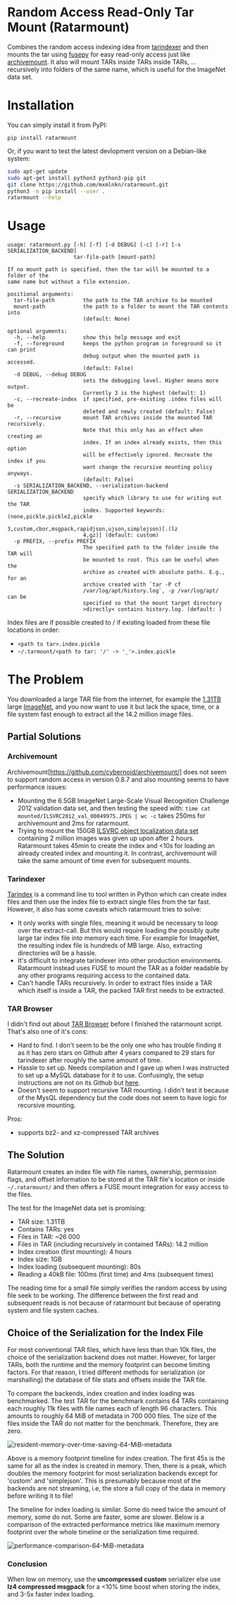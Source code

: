 # Random Access Read-Only Tar Mount (Ratarmount)

Combines the random access indexing idea from [tarindexer](https://github.com/devsnd/tarindexer) and then mounts the tar using [fusepy](https://github.com/fusepy/fusepy) for easy read-only access just like [archivemount](https://github.com/cybernoid/archivemount/). It also will mount TARs inside TARs inside TARs, ... recursively into folders of the same name, which is useful for the ImageNet data set.

# Installation

You can simply install it from PyPI:
```
pip install ratarmount
```

Or, if you want to test the latest devlopment version on a Debian-like system:
```bash
sudo apt-get update
sudo apt-get install python3 python3-pip git
git clone https://github.com/mxmlnkn/ratarmount.git
python3 -m pip install --user .
ratarmount --help
```

# Usage

```
usage: ratarmount.py [-h] [-f] [-d DEBUG] [-c] [-r] [-s SERIALIZATION_BACKEND]
                     tar-file-path [mount-path]

If no mount path is specified, then the tar will be mounted to a folder of the
same name but without a file extension.

positional arguments:
  tar-file-path         the path to the TAR archive to be mounted
  mount-path            the path to a folder to mount the TAR contents into
                        (default: None)

optional arguments:
  -h, --help            show this help message and exit
  -f, --foreground      keeps the python program in foreground so it can print
                        debug output when the mounted path is accessed.
                        (default: False)
  -d DEBUG, --debug DEBUG
                        sets the debugging level. Higher means more output.
                        Currently 3 is the highest (default: 1)
  -c, --recreate-index  if specified, pre-existing .index files will be
                        deleted and newly created (default: False)
  -r, --recursive       mount TAR archives inside the mounted TAR recursively.
                        Note that this only has an effect when creating an
                        index. If an index already exists, then this option
                        will be effectively ignored. Recreate the index if you
                        want change the recursive mounting policy anyways.
                        (default: False)
  -s SERIALIZATION_BACKEND, --serialization-backend SERIALIZATION_BACKEND
                        specify which library to use for writing out the TAR
                        index. Supported keywords: (none,pickle,pickle2,pickle
                        3,custom,cbor,msgpack,rapidjson,ujson,simplejson)[.(lz
                        4,gz)] (default: custom)
  -p PREFIX, --prefix PREFIX
                        The specified path to the folder inside the TAR will
                        be mounted to root. This can be useful when the
                        archive as created with absolute paths. E.g., for an
                        archive created with `tar -P cf
                        /var/log/apt/history.log`, -p /var/log/apt/ can be
                        specified so that the mount target directory
                        >directly< contains history.log. (default: )
```

Index files are if possible created to / if existing loaded from these file locations in order:

  - `<path to tar>.index.pickle`
  - `~/.tarmount/<path to tar: '/' -> '_'>.index.pickle`

# The Problem

You downloaded a large TAR file from the internet, for example the [1.31TB](http://academictorrents.com/details/564a77c1e1119da199ff32622a1609431b9f1c47) large [ImageNet](http://image-net.org/), and you now want to use it but lack the space, time, or a file system fast enough to extract all the 14.2 million image files.

## Partial Solutions

### Archivemount

Archivemount[https://github.com/cybernoid/archivemount/] does not seem to support random access in version 0.8.7 and also mounting seems to have performance issues:

  - Mounting the 6.5GB ImageNet Large-Scale Visual Recognition Challenge 2012 validation data set, and then testing the speed with: `time cat mounted/ILSVRC2012_val_00049975.JPEG | wc -c` takes 250ms for archivemount and 2ms for ratarmount.
  - Trying to mount the 150GB [ILSVRC object localization data set](https://www.kaggle.com/c/imagenet-object-localization-challenge) containing 2 million images was given up upon after 2 hours. Ratarmount takes 45min to create the index and <10s for loading an already created index and mounting it. In contrast, archivemount will take the same amount of time even for subsequent mounts.

### Tarindexer

[Tarindex](https://github.com/devsnd/tarindexer) is a command line to tool written in Python which can create index files and then use the index file to extract single files from the tar fast. However, it also has some caveats which ratarmount tries to solve:

  - It only works with single files, meaning it would be necessary to loop over the extract-call. But this would require loading the possibly quite large tar index file into memory each time. For example for ImageNet, the resulting index file is hundreds of MB large. Also, extracting directories will be a hassle.
  - It's difficult to integrate tarindexer into other production environments. Ratarmount instead uses FUSE to mount the TAR as a folder readable by any other programs requiring access to the contained data.
  - Can't handle TARs recursively. In order to extract files inside a TAR which itself is inside a TAR, the packed TAR first needs to be extracted.

### TAR Browser

I didn't find out about [TAR Browser](https://github.com/tomorrow-nf/tar-as-filesystem/) before I finished the ratarmount script. That's also one of it's cons:

  - Hard to find. I don't seem to be the only one who has trouble finding it as it has zero stars on Github after 4 years compared to 29 stars for tarindexer after roughly the same amount of time.
  - Hassle to set up. Needs compilation and I gave up when I was instructed to set up a MySQL database for it to use. Confusingly, the setup instructions are not on its Github but [here](https://web.wpi.edu/Pubs/E-project/Available/E-project-030615-133259/unrestricted/TARBrowserFinal.pdf).
  - Doesn't seem to support recursive TAR mounting. I didn't test it because of the MysQL dependency but the code does not seem to have logic for recursive mounting.

Pros:
  - supports bz2- and xz-compressed TAR archives

## The Solution

Ratarmount creates an index file with file names, ownership, permission flags, and offset information to be stored at the TAR file's location or inside `~/.ratarmount/` and then offers a FUSE mount integration for easy access to the files.

The test for the ImageNet data set is promising:

  - TAR size: 1.31TB
  - Contains TARs: yes
  - Files in TAR: ~26 000
  - Files in TAR (including recursively in contained TARs): 14.2 million
  - Index creation (first mounting): 4 hours
  - Index size: 1GB
  - Index loading (subsequent mounting): 80s
  - Reading a 40kB file: 100ms (first time) and 4ms (subsequent times)

The reading time for a small file simply verifies the random access by using file seek to be working. The difference between the first read and subsequent reads is not because of ratarmount but because of operating system and file system caches.

## Choice of the Serialization for the Index File

For most conventional TAR files, which have less than than 10k files, the choice of the serialization backend does not matter.
However, for larger TARs, both the runtime and the memory footprint can become limiting factors.
For that reason, I tried different methods for serialization (or marshalling) the database of file stats and offsets inside the TAR file.

To compare the backends, index creation and index loading was benchmarked.
The test TAR for the benchmark contains 64 TARs containing each roughly 11k files with file names each of length 96 characters.
This amounts to roughly 64 MiB of metadata in 700 000 files.
The size of the files inside the TAR do not matter for the benchmark.
Therefore, they are zero.

![resident-memory-over-time-saving-64-MiB-metadata](benchmarks/plots/resident-memory-over-time-saving-64-MiB-metadata.png)

Above is a memory footprint timeline for index creation.
The first 45s is the same for all as the index is created in memory.
Then, there is a peak, which doubles the memory footprint for most serialization backends except for 'custom' and 'simplejson'.
This is presumably because most of the backends are not streaming, i.e, the store a full copy of the data in memory before writing it to file!

The timeline for index loading is similar.
Some do need twice the amount of memory, some do not.
Some are faster, some are slower.
Below is a comparison of the extracted performance metrics like maximum memory footprint over the whole timeline or the serialization time required.

![performance-comparison-64-MiB-metadata](benchmarks/plots/performance-comparison-64-MiB-metadata.png)

### Conclusion

When low on memory, use the **uncompressed custom** serializer else use **lz4 compressed msgpack** for a <10% time boost when storing the index, and 3-5x faster index loading.
